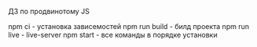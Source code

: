 ДЗ по продвинотому JS

npm ci - установка зависемостей
npm run build - билд проекта
npm run live - live-server
npm start - все команды в порядке установки